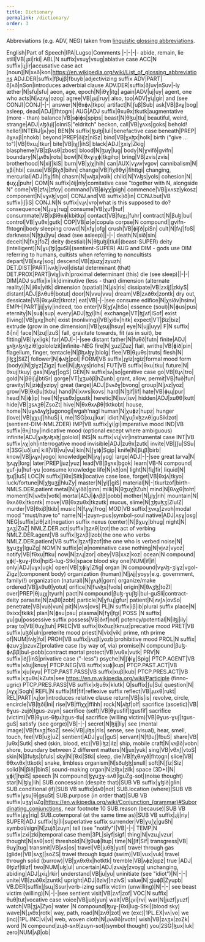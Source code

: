 ```yaml
---
title: Dictionary
permalink: /dictionary/
order: 3
---
```


Abbreviations (e.g. ADV, NEG) taken from [linguistic glossing abbreviations](https://en.wikipedia.org/wiki/List_of_glossing_abbreviations).

English|Part of Speech|IPA|Lugso|Comments
|-|-|-|-
abide, remain, lie still|VB|ɻxi|rki|
ABL|N suffix|vsuɣ|vsug|ablative case
ACC|N suffix|iɻ|ir|accusative case
act [noun]|N|xʌð|kon|https://en.wikipedia.org/wiki/List_of_glossing_abbreviations
ADJ.DER|suffix|fβujβ|fbuyb|adjectivizing suffix
ADV|PART|ðʃʌð|nSon|introduces adverbial clause
ADV.DER|suffix|ðʃuv|nSuv|-ly
æther|N|sfu|sfu|
aeon, age, epoch|N|iθɣ|itg|
again|ADV|uj|uy|
agent, one who acts|N|ʌzʌɣ|ozog|
agree|VB|ɻuj|ruy|
also, too|ADV|ɣiɻ|gir|
and (see CONJ)|CONJ|-|-|
answer|N|θxɸʌ|tkpo|
artifact|N|ʃuβ|Sub|
ask|VB|βʌɣ|bog|
asleep, dead|ADJ||fhtogni|
AUG|ADJ suffix|θxuθx|tkutk|augmentative (more - than)
balance|VB|sɸiɸs|spips|
beast|N|θɮu|tlu|
beautiful, weird, strange|ADJ|ʌɮðɻiʃ|olnriS|"eldritch" 
beckon, call|VB|ɣʌxs|goks|
behold! hello!|INTERJ|jʌ|yo|
BEN|N suffix|ɮuɮi|luli|benefactive case
beneath|PREP|ðχʌxβ|nhokb|
beyond|PREP|ðiʃz|niSz|
bind|VB|χʌɮx|holk|
birth ("give ... to")|VB|θxuɻ|tkur|
bite|VB|iχʃ|ihS|
black|ADJ|ʒxiɣ|Zkig|
blaspheme|VB|zβʌsθ|zbost|
blood|N|ɮuɣ|lug|
body|N|ɣvifð|gvifn|
boundary|N|ɻʌθs|rots|
bowl|N|θxɣiχɸ|tkgihp|
bring|VB|zvis|zvis|
brotherhood|N|xiʃ|kiS|
burn|VB|χiχ|hih|
can|AUX|vɣʌv|vgov|
cannibalism|N|χβi|hbi|
cause|VB|βiχð|bihn|
change|VB|fiχθθɣi|fihttgi|
changing, mercurial|ADJ|fiχ|fih|
chasm|N|vʌɮx|volk|
child|N|Yʌɮs|yols|
cohesion|N|ɸuχɻ|puhr|
COM|N suffix|ðij|niy|comitative case "together with N, alongside N"
come|VB|zfʌj|zfoy|
command|VB|ɸiɣχ|pigh|
commence|VB|jxʌsz|ykosz|
component|N|vɣʌɮ|vgol|
CONJ.and|VB suffix|ið|in|
CONJ.but|VB suffix|iʃ|iS|
CONJ.N|N suffix|vɻʌ|vro|what is this supposed to do?
consequence|N|ɻuɣ|rug|
consume|VB|χuf|huf|
consummate|VB|xβiθxɸ|kbitkp|
contact|VB|fuχɻ|fuhr|
contract|N|βuɮ|bul|
control|VB|ɣuθx|gutk|
COP|VB|∅|∅|copula
corpse|N compound||gvifn-fhtogni|body sleeping
crowd|N|ʌfɣ|ofg|
crush|VB|ɸiʃð|piSn|
cult|N|fʌʃ|foS|
darkness|N|ɮju|lyu|
dead (see asleep)||-|-|
death|N|sið|sin|
deceit|N|fʌʒ|foZ|
deity (bestial)|N|θɮuɮi|tluli|(beast-SUPER)
deity (intelligent)|N|ɣuʃɮi|guSli|(sentient-SUPER) AUG and DIM - gods use DIM referring to humans, cultists when referring to noncultists
depart|VB|sʌɣ|sog|
descend|VB|zjuzχ|zyuzh|
DET.DIST|PART|ivʌɮ|ivol|distal determinant (that)
DET.PROX|PART|iviχ|ivih|proximal determinant (this)
die (see sleep)||-|-|
DIM|ADJ suffix|ix|ik|diminutive (less - than)
dimension (alternate reality)|N|jiθx|yitk|
dimension (spatial)|N|ɻis|ris|
dissipate|VB|zxijʃ|zkiyS|
distant|ADJ|βʌθuθ|botut|
door|N|vvu|vvu|
dream|VB|zʌðθx|zontk|
dry out, dessicate|VB|θxɻʌθz|tkrotz|
eat|VB|-|-|see consume
edifice|N|χsiðv|hsinv|
EMPH|PART|jij|yiy|indeed, too
enter|VB|χʃʌ|hSo|
essence (soul)|N|ɸus|pus|
eternity|N|suɸ|sup|
every|ADJ|ɮχi|lhi|
exchange|VT|ɮʃʌf|lSof|
exist (living)|VB|χʌχ|hoh|
exist (nonliving)|VB|χiθx|hitk|
expect|VT|βiz|biz|
extrude (grow in one dimension)|VB|χsuj|hsuy|
eye|N|ujj|uyy|
F|N suffix|ði|ni|
face|N|zuʃ|zuS|
fall, gravitate towards, fit (as in suit), be fitting|VB|iɣx|igk|
far|ADJ|-|-|see distant
father|N|fuθð|futn|
finite|ADJ|ɣʌɮʌɮʌɮziθ|golololzit|infinite-NEG
fire|N|ʒuz|Zuz|
flail, writhe|VB|ɸið|pin|
flagellum, finger, tentacle|N|βɮʌɮɣ|blolg|
flee|VB|θɻuθs|truts|
flesh|N|ʃiɮʒ|SilZ|
follower|N|ɸʌɮ|pol|
FORM|VB suffix|ɻɣiz|rgiz|formal mood 
form (body)|N|ʒiɣz|Zigz|
fuel|N|ɻɮʌχs|rlohs|
FUT|VB suffix|θxu|tku|
future|N|θxuj|tkuy|
gas|N|ʌɣʃ|ogS|
GEN|N suffix|sʌ|so|genitive case
go|VB|θɻʌ|tro|
gold|N|βθiʃɻ|btiSr|
gorge|VT|χʒuðβ|hZunb|
grant, allow, permit|VB|fuð|fun|
gravity|N|jziɸj|yzipy|
great (large)|ADJ|βvʌðɣ|bvong|
group|N|jʌz|yoz|
grow|VB|θxβu|tkbu|
hand|N|xʌvs|kovs|
hard|N|ɮif|lif|
hate|VB|ɸuɻ|pur|
head|N|iɸ|ip|
heel|N|ɣusθx|gustk|
heretic|N|isv|isv|
hidden|ADJ|xuθθ|kutt|
hide|VB|ʒsʌʒθ|ZsoZt|
hive|N|θxθxʌβθ|tktkobt|
house, home|N|uɣʌðʌɣɮ|ugonogl|wgah'nagl
human|N|χuɸz|hupz|
hunger (love)|VB|χχuʃ|hhuS|
i, me|1SG|xuɻ|kur|
idiot|N|ɣuʃixɮzʌθ|guSiklzot|(sentient-DIM-NMLZDER)
IMP|VB suffix|ɣi|gi|imperative mood
IND|VB suffix|θʌj|toy|indicative mood (optional except where ambiguous)
infinite|ADJ|ɣʌɮʌɮʌɮ|gololol|
INS|N suffix|viɻ|vir|instrumental case
INT|VB suffix|ʌχ|oh|interrogative mood
invisible|ADJ|zuθx|zutk|
invite|VB|ʃʃu|SSu|
it|3SG|uð|un|
kill|VB|vu|vu|
kin|N|ʃɣiɸ|Sgip|
knife|N|βiɻβ|birb|
know|VB|jʌɣʌ|yogo|
knowledge|N|jʌɣ|yog|
large|ADJ|-|-|see great
larva|N|ɮʌɻɣ|lorg|
later|PREP|juz|yuz|
lead|VB|βɣʌx|bgok|
learn|VB-N compound|χuf-ju|huf-yu |consume knowledge
life|N|ʌð|on|
light|N|fiɻ|fir|
liquid|N|ɮuʃ|luS|
LOC|N suffix|ʃiθx|Sitk|locative case
lose, forget|VB|θxjʌ|tkyo|
luck/fortune|N|χɮuʒj|hluZy|
master|N|ɣiʃ|giS|
material|N|-|tkurlzof|birth-NMLS.DER.patient
metal|N|ɣiðð|ginn|
milk|N|θʒuχ|tZuh|
mind|N|θʌχθ|toht|
moment|N|vʌθx|votk|
mortal|ADJ|ɸʌββ|pobb|
mother|N|ɻiχ|rih|
mountain|N|θxʌðθx|tkontk|
move|VB|θxzuθx|tkzutk|
mucus, slime|N|ʒɮuɮʒ|ZlulZ|
murder|VB|θxiβ|tkib|
music|N|fɻʌɣ|frog|
MOD|VB suffix|ʒvʌχ|zvoh|modal mood "must/have to"
name|N|-|zuyn-pus|symbol-soul
native|ADJ|ʌsɣ|osg|
NEG|suffix|ziθ|zit|negation suffix
nexus (center)|N|βχuɣ|bhug|
night|N|ʒʌʒ|ZoZ|
NMLZ.DER.act|suffix|ɮzʌθ|lzot|the act of verbing
NMLZ.DER.agent|VB suffix|ɮzʌβ|lzob|the one who verbs
NMLZ.DER.patient|VB suffix|ɮzʌf|lzof|the one who is verbed
noise|N|ɮɣuʒɣ|lguZg|
NOM|N suffix|∅|∅|nominative case
nothing|N|vjʌz|vyoz|
notify|VB|fθxu|ftku|
now|N|zʌɻ|zor|
obey|VB|xʌz|koz|
ocean|N compound|χɸiʃ-ɮuɣ-ʃθxi|hpiS-lug-Stki|space blood sky
one|NUM|if|if|
only|ADJ|uɣx|ugk|
open|VB|ʒɸiɣ|Zfig|
organ |N compound|vɣʌɮ-ʒiɣz|vgol-Zigz|(component body)
organization (human)|N|jʌjj|yoyy|e.g. government, family(!)
organization (natural)|N|ɣʌɻð|gorn|
organize/make ordered|VB|jʌθuθ|yotut|
orifice|N|fvʌɮs|fvols|
origin|N|θʌʒɮ|toZl|
over|PREP|θjuɻχ|tyurh|
pact|N compound|βuɮ-ɣuʃɮi|bul-guSli|contract-deity
parasite|N|zʌβθ|zobt|
particle|N|ɣfuɻ|gfur|
patient|N|ʌvʃʌ|ovSo|
penetrate|VB|vuð|vun|
pit|N|ʌvs|ovs|
PL|N suffix|iβ|ib|plural suffix
place|N|θxixx|tkikk|
plan|N|ɸsu|psu|
plasma|N|fɣi|fgi|
POSS |N suffix|ɣu|gu|possessive suffix
possess|VB|ðʌf|nof|
potency/potential|N|iɮj|ily|
pray to|VB|θuχ|tuh|
PREC|VB suffix|θxðuz|tknuz|precative mood
PRET|VB suffix|uɮð|uln|preterite mood
priest|N|vix|vik|
prime, nth prime of|NUM|fʌɮ|fol|
PROH|VB suffix|jʌzβ|yozb|prohibitive mood
PROL|N suffix|ɸzuvʒ|pzuvZ|prolative case (by way of, via)
promise|N compound|βuɮ-ɸʌββ|bul-pobb|contract mortal
protect|VB|vuθx|vutk|
PRV|N suffix|iðʃ|inS|privative case ("-less")
psyche|N|ʃɸiɣ|Spig|
PTCP.AGENT|VB suffix|xðuj|knuy|
PTCP.NEG|VB suffix|xuɸ|kup|
PTCP.PAST.ACT|VB suffix|xju|kyu|
PTCP.PAST.PASS|VB suffix|xuβ|kub|
PTCP.PRES.ACT|VB suffix|xʒuθs|kZuts|see https://en.m.wikipedia.org/wiki/Participle (finno-ugric)
PTCP.PRES.PASS|VB suffix|xɮuθx|klutk|
Q|suffix|ʃu|Su|
question|N|ʃʌɣχ|Sogh|
REFL|N suffix|fif|fif|reflexive suffix
reflect|VB|ɻuxθ|rukt|
REL|PART|ʌɻ|or|introduces relative clause
return|VB|is|is|
revolve, circle, encircle|VB|ɮði|lni|
rise|VB|ffiχχ|ffihh|
rock|N|ʌɮf|olf|
sacrifice (ascetic)|VB|θɣus-zujð|tgus-zuyn|
sacrifice (self)|VB|θɣusfif|tgusfif|
sacrifice (victim)|VB|θɣus-θɮu|tgus-tlu|
sacrifice (willing victim)|VB|θɣus-ɣuʃ|tgus-guS|
satisfy (see gorge)|VB|-|-|
secret|N|ɮij|liy|
see (mental image)|VB|fxʌʒ|fkoZ|
seek|VB|ɻiɮs|rils|
sense, see (visual), hear, smell, touch, feel|VB|uʒ|uZ|
sentient|ADJ|ɣuʃ|guS|
servant|N|fβuʃ|fbuS|
share|VB|ʃuθx|Sutk|
shed (skin, blood, etc)|VB|iɮz|ilz|
ship, mobile craft|N|vʌβð|vobn|
shore, boundary between 2 different matters|N|jux|yuk|
sing|VB|vθʌʃ|vtoS|
skin|N|βfuɮs|bfuls|
sky|N|ʃθxi|Stki|
sleep, die|VB|fχθʌɣð|fhtogn|
slice|VB|θθxʌθx|ttkotk|
snake, limbless organism|N|sðuɮɮ|snull|
soft|N|ʃiz|Siz|
solid|N|βiðʃ|binS|
sound-making organ|N|ziɮx|zilk|
space (3D+)|N|χɸiʃ|hpiS|
speech |N compound|ɮɣuʒɣ-sʌθ|lguZg-sot|(noise thought)
star|N|ɮiχ|lih|
SUB.concession (despite that)|SUB VB suffix|ɣɮið|glin|
SUB.conditional (if)|SUB VB suffix|dʌθ|not|
SUB.location (where)|SUB VB suffix|ɣsuʃθ|gsuSt|
SUB.purpose (in order that)|SUB VB suffix|uʒɣ|uZg|https://en.wikipedia.org/wiki/Conjunction_(grammar)#Subordinating_conjunctions, near footnote 10
SUB.reason (because)|SUB VB suffix|ɻiɣ|rig|
SUB.cotemporal (at the same time as)|SUB VB suffix|ɻij|riy|
SUPER|ADJ suffix|ɮi|li|superlative suffix
surrender|VB|ɣuʃχ|guSh|
symbol/sign|N|zujð|zuyn|
tell (see "notify")|VB|-|-|
TEMP|N suffix|zxi|zki|temporal case
them|3PL|siɣf|sigf|
thing|N|vzuɻ|vzur|
thought|N|sʌθ|sot|
threshold|N|ɮθuɸ|ltup|
time|N|ʃif|Sif|
transgress|VB|θuɣ|tug|
transmit|VB|ʌs|os|
travel|VB|juθɮ|yutl|
travel through gas (glide)|VB|sʌʒʃ|soZS|
travel through liquid (swim)|VB|vux|vuk|
travel through solid (burrow)|VB|χʌθxθx|hotktk|
tremble|VB|ʌɸz|opz|
true |ADJ|θɮizf|tlizf|
two|NUM|uɮ|ul|
uncertain|ADJ|zvʌjɣ|zvoyg|
unchanging, abiding|ADJ|ɻxiɻ|rkir|
understand|VB|ju|yu|
uninitiate (see "idiot")|N|-|-|
unite|VB|zuðθx|zuntk|
upright|ADJ|ðzivʃ|nzivS|
value|N|ʒjuɸβ|Zyupb|
VB.DER|suffix|ʃsuɻ|Ssur|verb-izing suffix
victim (unwilling)|N|-|-| see beast
victim (willing)|N|-|-|see sentient
visit|VB|zʌf|zof|
VOC|N suffix|θuθ|tut|vocative case
voice|VB|juð|yun|
wait|VB|ɻvi|rvi|
war|N|juzf|yuzf|
watch|VB|ʒjʌ|Zyo|
water |N compound|ɮuɣ-ʃθxi|lug-Stki|(blood sky)
wave|N|ɻʌθx|rotk|
way, path, road|N|zʌθ|zot|
we (exc)|1PL.EX|vʌ|vo|
we (inc)|1PL.INC|vi|vi|
web, woven cloth|N|ɻvʌθð|rvotn|
wish|VB|zʌʒx|zoZk|
word |N compound|zujð-sʌθ|zuyn-sot|(symbol thought)
you|2SG|ɮux|luk|
zero|NUM|ʌβ|ob|
